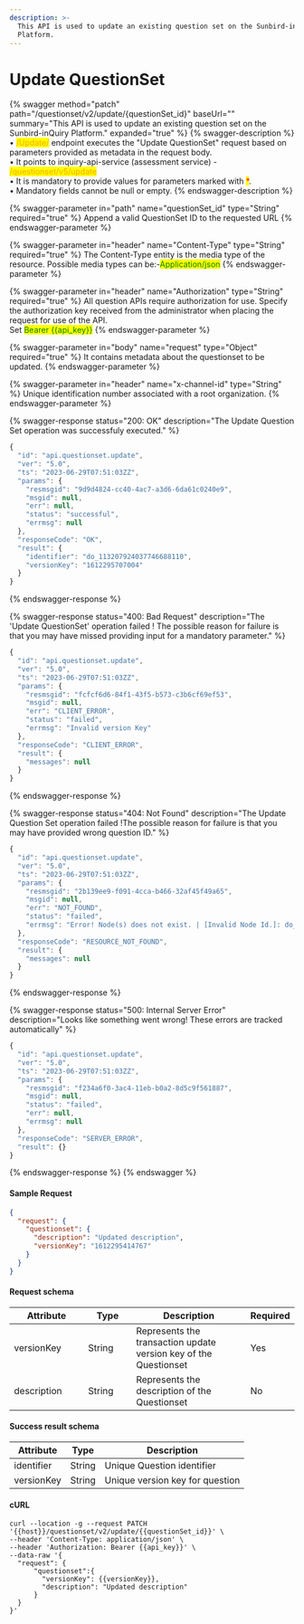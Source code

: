 ```yaml
---
description: >-
  This API is used to update an existing question set on the Sunbird-inQuiry
  Platform.
---
```


# Update QuestionSet

{% swagger method="patch" path="/questionset/v2/update/{questionSet_id}" baseUrl="" summary="This API is used to update an existing question set on the Sunbird-inQuiry Platform." expanded="true" %}
{% swagger-description %}
• <mark style="color:orange;">/Update/</mark> endpoint executes the "Update QuestionSet" request based on parameters provided as metadata in the request body.\
• It points to inquiry-api-service (assessment service) - <mark style="color:orange;">/questionset/v5/update</mark>\
• It is mandatory to provide values for parameters marked with <mark style="color:red;">\*</mark>. \
• Mandatory fields cannot be null or empty.
{% endswagger-description %}

{% swagger-parameter in="path" name="questionSet_id" type="String" required="true" %}
Append a valid QuestionSet ID to the requested URL
{% endswagger-parameter %}

{% swagger-parameter in="header" name="Content-Type" type="String" required="true" %}
The Content-Type entity is the media type of the resource. Possible media types can be:-<mark style="color:green;">Application/json</mark>
{% endswagger-parameter %}

{% swagger-parameter in="header" name="Authorization" type="String" required="true" %}
All question APIs require authorization for use. Specify the authorization key received from the administrator when placing the request for use of the API.\
Set <mark style="color:green;">Bearer \{{api\_key\}}</mark>
{% endswagger-parameter %}

{% swagger-parameter in="body" name="request" type="Object" required="true" %}
It contains metadata about the questionset to be updated.
{% endswagger-parameter %}

{% swagger-parameter in="header" name="x-channel-id" type="String" %}
Unique identification number associated with a root organization.
{% endswagger-parameter %}

{% swagger-response status="200: OK" description="The Update Question Set operation was successfuly executed." %}
```javascript
{
  "id": "api.questionset.update",
  "ver": "5.0",
  "ts": "2023-06-29T07:51:03ZZ",
  "params": {
    "resmsgid": "9d9d4824-cc40-4ac7-a3d6-6da61c0240e9",
    "msgid": null,
    "err": null,
    "status": "successful",
    "errmsg": null
  },
  "responseCode": "OK",
  "result": {
    "identifier": "do_113207924037746688110",
    "versionKey": "1612295707004"
  }
}
```
{% endswagger-response %}

{% swagger-response status="400: Bad Request" description="The 'Update QuestionSet' operation failed ! The possible reason for failure is that you may have missed providing input for a mandatory parameter." %}
```javascript
{
  "id": "api.questionset.update",
  "ver": "5.0",
  "ts": "2023-06-29T07:51:03ZZ",
  "params": {
    "resmsgid": "fcfcf6d6-84f1-43f5-b573-c3b6cf69ef53",
    "msgid": null,
    "err": "CLIENT_ERROR",
    "status": "failed",
    "errmsg": "Invalid version Key"
  },
  "responseCode": "CLIENT_ERROR",
  "result": {
    "messages": null
  }
}
```
{% endswagger-response %}

{% swagger-response status="404: Not Found" description="The Update Question Set operation failed !The possible reason for failure is that you may have provided wrong question ID." %}
```javascript
{
  "id": "api.questionset.update",
  "ver": "5.0",
  "ts": "2023-06-29T07:51:03ZZ",
  "params": {
    "resmsgid": "2b139ee9-f091-4cca-b466-32af45f49a65",
    "msgid": null,
    "err": "NOT_FOUND",
    "status": "failed",
    "errmsg": "Error! Node(s) does not exist. | [Invalid Node Id.]: do_1132079240377466881101"
  },
  "responseCode": "RESOURCE_NOT_FOUND",
  "result": {
    "messages": null
  }
}
```
{% endswagger-response %}

{% swagger-response status="500: Internal Server Error" description="Looks like something went wrong! These errors are tracked automatically" %}
```javascript
{
  "id": "api.questionset.update",
  "ver": "5.0",
  "ts": "2023-06-29T07:51:03ZZ",
  "params": {
    "resmsgid": "f234a6f0-3ac4-11eb-b0a2-8d5c9f561887",
    "msgid": null,
    "status": "failed",
    "err": null,
    "errmsg": null
  },
  "responseCode": "SERVER_ERROR",
  "result": {}
}
```
{% endswagger-response %}
{% endswagger %}

#### Sample Request

```json
{
  "request": {
    "questionset": {
      "description": "Updated description",
      "versionKey": "1612295414767"
    }
  }
}
```

#### Request schema

<table><thead><tr><th width="168">Attribute</th><th width="111">Type</th><th width="353">Description</th><th>Required</th></tr></thead><tbody><tr><td>versionKey</td><td>String</td><td>Represents the transaction update version key of the Questionset</td><td>Yes</td></tr><tr><td>description</td><td>String</td><td>Represents the description of the Questionset</td><td>No</td></tr></tbody></table>

#### Success result schema

| Attribute  | Type   | Description                     |
| ---------- | ------ | ------------------------------- |
| identifier | String | Unique Question identifier      |
| versionKey | String | Unique version key for question |

####

#### cURL

```shell
curl --location -g --request PATCH '{{host}}/questionset/v2/update/{{questionSet_id}}' \
--header 'Content-Type: application/json' \
--header 'Authorization: Bearer {{api_key}}' \
--data-raw '{
  "request": {
      "questionset":{
        "versionKey": {{versionKey}},
        "description": "Updated description"
      }
  }
}'
```

